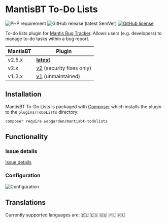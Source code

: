 # MantisBT To-Do Lists

![PHP requirement](https://img.shields.io/packagist/php-v/andrzejkupczyk/mantis-todolists?style=flat-square&logo=php)
![GitHub release (latest SemVer)](https://img.shields.io/github/v/release/andrzejkupczyk/mantisbt-todolists?sort=semver&style=flat-square)
[![GitHub license](https://img.shields.io/github/license/andrzejkupczyk/mantisbt-todolists?style=flat-square)](https://github.com/andrzejkupczyk/mantisbt-todolists/blob/main/LICENSE "License")

To-do lists plugin for [Mantis Bug Tracker](https://www.mantisbt.org/). 
Allows users (e.g. developers) to manage to-do tasks within a bug report.

| MantisBT | Plugin                                                                                               |
|----------|------------------------------------------------------------------------------------------------------|
| v2.5.x   | [**latest**](https://github.com/andrzejkupczyk/mantisbt-todolists/releases/latest)                   |
| v2.x     | [v2](https://github.com/andrzejkupczyk/mantisbt-todolists/releases/tag/v2.5.0) (security fixes only) |
| v1.3.x   | [v1](https://github.com/andrzejkupczyk/mantisbt-todolists/releases/tag/v1.2.2) (unmaintained)        |

## Installation

MantisBT To-Do Lists is packaged with [Composer](https://getcomposer.org/) which installs the plugin to the `plugins/ToDoLists` directory:

`composer require webgarden/mantisbt-todolists`

## Functionality

### Issue details

[Issue details](https://user-images.githubusercontent.com/11018286/179420070-dd83f594-c935-4be5-b38e-2f771a77bc3a.webm)

### Configuration

![Configuration](https://user-images.githubusercontent.com/11018286/179420084-5d3392ad-cf12-4d4d-ae71-79a8cbd23337.png)

## Translations

Currently supported languages are:
:de:
:es:
:gb:
:poland:
:ru:

